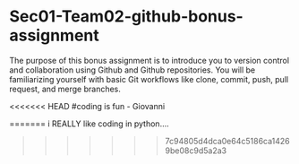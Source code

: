 # Sec01-Team02-github-bonus-assignment
The purpose of this bonus assignment is to introduce you to version control and collaboration using Github and Github repositories. You will be familiarizing yourself with basic Git workflows like clone, commit, push, pull request, and merge branches.

<<<<<<< HEAD
#coding is fun - Giovanni

=======
i REALLY like coding in python....
>>>>>>> 7c94805d4dca0e64c5186ca14269be08c9d5a2a3
